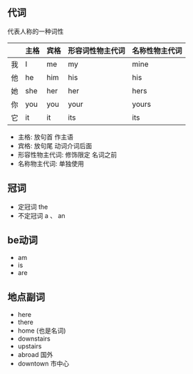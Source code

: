 

## 代词

代表人称的一种词性

|     | 主格 | 宾格 |  形容词性物主代词 | 名称性物主代词 |
|-|-|-|-|-|
|我| I | me | my | mine |
|他| he | him | his | his |
|她| she | her | her | hers |
|你| you|you|your|yours|
|它| it | it | its | its |

- 主格: 放句首 作主语
- 宾格: 放句尾 动词介词后面
- 形容性物主代词: 修饰限定 名词之前
- 名称物主代词: 单独使用

## 冠词

- 定冠词 the
- 不定冠词 a 、 an

## be动词

- am
- is
- are

## 地点副词

- here
- there
- home (也是名词)
- downstairs
- upstairs
- abroad 国外
- downtown 市中心